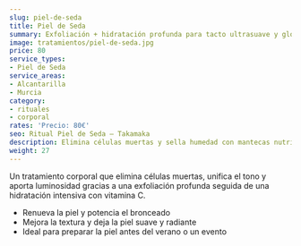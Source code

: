 ```yaml
---
slug: piel-de-seda
title: Piel de Seda
summary: Exfoliación + hidratación profunda para tacto ultrasuave y glow inmediato.
image: tratamientos/piel-de-seda.jpg
price: 80
service_types:
- Piel de Seda
service_areas:
- Alcantarilla
- Murcia
category:
- rituales
- corporal
rates: 'Precio: 80€'
seo: Ritual Piel de Seda – Takamaka
description: Elimina células muertas y sella humedad con mantecas nutritivas aromáticas.
weight: 27
---
```


Un tratamiento corporal que elimina células muertas, unifica el tono y aporta luminosidad gracias a una exfoliación profunda seguida de una hidratación intensiva con vitamina C.

- Renueva la piel y potencia el bronceado
- Mejora la textura y deja la piel suave y radiante
- Ideal para preparar la piel antes del verano o un evento
